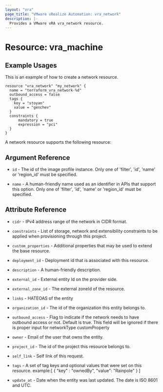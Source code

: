 ```yaml
---
layout: "vra"
page_title: "VMware vRealize Automation: vra_network"
description: |-
  Provides a VMware vRA vra_network resource.
---
```


# Resource: vra_machine
## Example Usages

This is an example of how to create a network resource.

```hcl
resource "vra_network" "my_network" {
  name = "terraform_vra_network-%d"
  outbound_access = false
  tags {
	key = "stoyan"
    value = "genchev"
  }
  constraints {
	  mandatory = true
	  expression = "pci"
  }
}
```
A network resource supports the following resource:

## Argument Reference

* `id` - The id of the image profile instance.  Only one of 'filter', 'id', 'name' or 'region_id' must be specified.

* `name` - A human-friendly name used as an identifier in APIs that support this option.  Only one of 'filter', 'id', 'name' or 'region_id' must be specified.

## Attribute Reference

* `cidr` - IPv4 address range of the network in CIDR format.

* `constraints` - List of storage, network and extensibility constraints to be applied when provisioning through this project.

* `custom_properties` - Additional properties that may be used to extend the base resource.

* `deployment_id` - Deployment id that is associated with this resource.

* `description` - A human-friendly description.

* `external_id` - External entity Id on the provider side.

* `external_zone_id` - The external zoneId of the resource.

* `links` - HATEOAS of the entity

* `organization_id` - The id of the organization this entity belongs to.

* `outbound_access` - Flag to indicate if the network needs to have outbound access or not. Default is true. This field will be ignored if there is proper input for networkType customProperty

* `owner` - Email of the user that owns the entity.

* `project_id` - The id of the project this resource belongs to.

* `self_link` - Self link of this request.

* `tags` - A set of tag keys and optional values that were set on this resource.
           example:[ { "key" : "ownedBy", "value": "Rainpole" } ]

* `update_at` - Date when the entity was last updated. The date is ISO 8601 and UTC.
